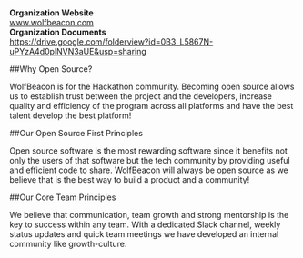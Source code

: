 <br /><strong> Organization Website </strong><br /> 
www.wolfbeacon.com
<br /><strong> Organization Documents </strong><br /> 
https://drive.google.com/folderview?id=0B3_L5867N-uPYzA4d0plNVN3aUE&usp=sharing

##Why Open Source?

WolfBeacon is for the Hackathon community. Becoming open source allows us to establish trust between the project and the developers, increase quality and efficiency of the program across all platforms and have the best talent develop the best platform!

##Our Open Source First Principles

Open source software is the most rewarding software since it benefits not only the users of that software but the tech community by providing useful and efficient code to share. WolfBeacon will always be open source as we believe that is the best way to build a product and a community!

##Our Core Team Principles

We believe that communication, team growth and strong mentorship is the key to success within any team. With a dedicated Slack channel, weekly status updates and quick team meetings we have developed an internal community like growth-culture.
